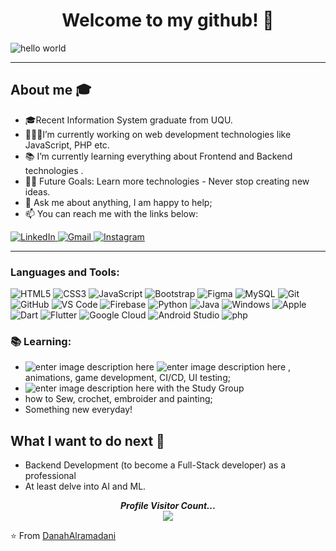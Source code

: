 
<h1 align="center" > Welcome to my github! 👋</h1>

![hello world](https://github.com/hayat-tamboli/hayat-tamboli/raw/master/hello-world.png)

<hr/>

## About me :mortar_board:

- 🎓Recent Information System graduate from UQU.
- 👩🏽‍💻I’m currently working on web development technologies like JavaScript, PHP etc.
- 📚 I’m currently learning everything about Frontend and Backend technologies .
- 💪🏼 Future Goals: Learn more technologies - Never stop creating new ideas.
- 💬 Ask me about anything, I am happy to help;
- 📫 You can reach me with the links below:

<div  align="left">

  <a href="https://www.linkedin.com/in/danah-alramadani-58b435295?utm_source=share&utm_campaign=share_via&utm_content=profile&utm_medium=ios_app
" target="_blue">
    <img src="https://img.shields.io/badge/LinkedIn-%230077B5.svg?&style=flat-square&logo=linkedin&logoColor=white&color=1974B2" alt="LinkedIn">
  </a>
  <a href="mailto:Danahalramadni@gmail.com" mailto="Danahalramadni@gmail.com" target="_blue">
    <img src="https://img.shields.io/badge/Gmail-%231877F2.svg?&style=flat-square&logo=gmail&logoColor=white&color=1974B2" alt="Gmail">
  </a>
  <a href="https://www.instagram.com/eng_danahis/profilecard/?igsh=dXRseHFpcWNkNHMx" target="_blue">
    <img src="https://img.shields.io/badge/Instagram-%23E4405F.svg?&style=flat-square&logo=instagram&logoColor=white&color=1974B2" alt="Instagram">
  </a>

</div>
<hr>

### Languages and Tools:

![HTML5](https://img.shields.io/badge/-HTML5-%23E44D27?style=flat-square&logo=html5&logoColor=ffffff)
![CSS3](https://img.shields.io/badge/-CSS3-%231572B6?style=flat-square&logo=css3)
![JavaScript](https://img.shields.io/badge/-JavaScript-black?style=flat-square&logo=javascript)
![Bootstrap](https://img.shields.io/badge/-Bootstrap-563D7C?style=flat-square&logo=bootstrap)
![Figma](http://img.shields.io/badge/-Figma-30333c?style=flat-square&logo=figma&logoColor=ffffff)
![MySQL](https://img.shields.io/badge/-MySQL-black?style=flat-square&logo=mysql)
![Git](https://img.shields.io/badge/-Git-black?style=flat-square&logo=git)
![GitHub](https://img.shields.io/badge/-GitHub-181717?style=flat-square&logo=github)
![VS Code](http://img.shields.io/badge/-VS%20Code-007ACC?style=flat-square&logo=visual-studio-code)
![Firebase](https://img.shields.io/badge/-Firebase-FFCA28?style=flat-square&logo=firebase&logoColor=ffffff)
![Python](http://img.shields.io/badge/-Python-3776AB?style=flat-square&logo=python&logoColor=ffffff)
![Java](http://img.shields.io/badge/-Java-5B4638?style=flat-square&logo=java&logoColor=ffffff)
![Windows](http://img.shields.io/badge/-Windows-0078D6?style=flat-square&logo=windows&logoColor=ffffff)
![Apple](https://img.shields.io/badge/iPhone_and_MacBook-999999?style=flat-square&logo=Apple&logoColor=white)
![Dart](https://img.shields.io/badge/-Dart-0175C2?style=flat-square&logo=dart&link=https://github.com/LuizCarlosAbbott/)
![Flutter](https://img.shields.io/badge/-Flutter-02569B?style=flat-square&logo=flutter&link=https://github.com/LuizCarlosAbbott/)
![Google Cloud](https://img.shields.io/badge/Google%20Cloud-black?style=flat-square&logo=google-cloud&link=https://github.com/LuizCarlosAbbott/)
![Android Studio](http://img.shields.io/badge/-Android%20Studio-3DDC84?style=flat-square&logo=android-studio&logoColor=ffffff)
![php](https://img.shields.io/badge/-php-grey?style=flat-square&logo=php&logoColor=ffffff)
<br/>

 ### :books: Learning:
 - ![enter image description here](https://img.shields.io/badge/-Flutter-5dcede?&logo=flutter) ![enter image description here](https://img.shields.io/badge/-Dart-0d91a3?&logo=dart) ,  animations, game development, CI/CD, UI testing;
 - ![enter image description here](https://img.shields.io/badge/-Python-780723?&logo=python) with the Study Group 
 - how to Sew, crochet, embroider and painting;
 - Something new everyday! 

## What I want to do next :thinking:
- Backend Development (to become a Full-Stack developer) as a professional
- At least delve into AI and ML.

<p align="center"> 
  <i><b>Profile Visitor Count...</b></i><br>
  <img src="https://raw.githubusercontent.com/saadeghi/saadeghi/master/dino.gif" /><br>
</p>

<!-- can't stop myself from editing🙆🏽‍♀️… -->

⭐️ From [DanahAlramadani](https://github.com/DanahAlramadani)



